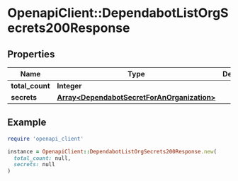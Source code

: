 # OpenapiClient::DependabotListOrgSecrets200Response

## Properties

| Name | Type | Description | Notes |
| ---- | ---- | ----------- | ----- |
| **total_count** | **Integer** |  |  |
| **secrets** | [**Array&lt;DependabotSecretForAnOrganization&gt;**](DependabotSecretForAnOrganization.md) |  |  |

## Example

```ruby
require 'openapi_client'

instance = OpenapiClient::DependabotListOrgSecrets200Response.new(
  total_count: null,
  secrets: null
)
```

